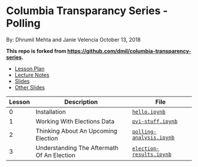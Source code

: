 # Columbia Transparancy Series - Polling
By: Dhrumil Mehta and Janie Velencia
October 13, 2018

**This repo is forked from https://github.com/dmil/columbia-transparency-series.**

* [Lesson Plan](https://docs.google.com/document/d/194Vx9OCgIplhFFap_3wL6vbMl_ZzrG-1x-R2_fBMZvY/edit)
* [Lecture Notes](https://docs.google.com/document/d/1A7io_B4VVr-yoLW392ZdA_Ram0lE3ytsj1vQFMpy1_w/edit)
* [Slides](https://docs.google.com/presentation/d/18WaswQXCaqOp6tztFcwFYy_RkmztZ4Zqnb9NxGYCUDw/edit)
* [Other Slides](https://slides.com/dhrumilmehta/deck-dcee62b7-28ae-4199-8d47-4ceba73739aa-6/live)

Lesson |Description | File
-------|------------|--------
0 | Installation | [`hello.ipynb`](./hello.ipynb)
1 | Working With Elections Data | [`pvi-stuff.ipynb`](./pvi-stuff.ipynb)
2 | Thinking About An Upcoming Election | [`polling-analysis.ipynb`](./polling-analysis.ipynb)
3 | Understanding The Aftermath Of An Election | [`election-results.ipynb`](./election-results.ipynb)
